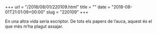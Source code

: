 +++
url = "/2018/08/01/220109.html"
title = ""
date = "2018-08-01T21:01:09+00:00"
slug = "220109"
+++

En una altra vida seria escriptor. De tots els papers de l’auca, aquest és el que més m’ha plagut assajar.

